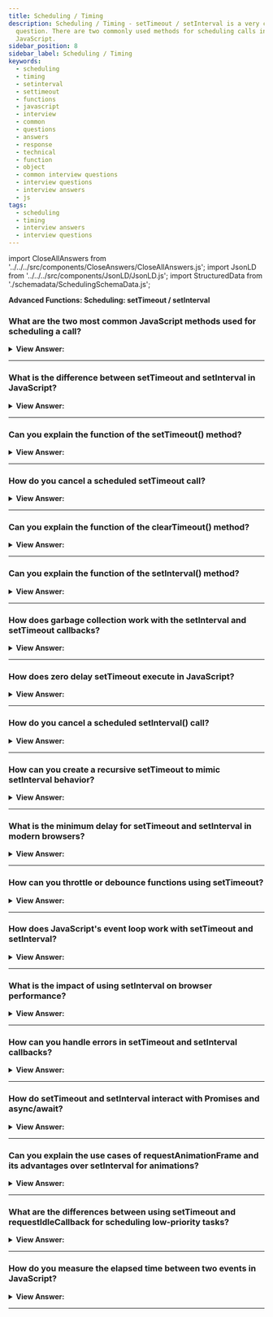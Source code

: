 ```yaml
---
title: Scheduling / Timing
description: Scheduling / Timing - setTimeout / setInterval is a very common interview
  question. There are two commonly used methods for scheduling calls in
  JavaScript.
sidebar_position: 8
sidebar_label: Scheduling / Timing
keywords:
  - scheduling
  - timing
  - setinterval
  - settimeout
  - functions
  - javascript
  - interview
  - common
  - questions
  - answers
  - response
  - technical
  - function
  - object
  - common interview questions
  - interview questions
  - interview answers
  - js
tags:
  - scheduling
  - timing
  - interview answers
  - interview questions
---
```


import CloseAllAnswers from '../../../src/components/CloseAnswers/CloseAllAnswers.js';
import JsonLD from '../../../src/components/JsonLD/JsonLD.js';
import StructuredData from './schemadata/SchedulingSchemaData.js';

<JsonLD data={StructuredData} />

<head>
  <title>Scheduling / Timing | JavaScript Frontend Phone Interview</title>
</head>

**Advanced Functions: Scheduling: setTimeout / setInterval**

<CloseAllAnswers />

### What are the two most common JavaScript methods used for scheduling a call?

<details>
  <summary><strong>View Answer:</strong></summary>
  <div>
  <div><strong>Interview Response:</strong> The two most common JavaScript methods for scheduling a call are setTimeout() for single delayed execution and setInterval() for repeated execution at specified intervals.</div><br/>
  <div><strong>Technical Response:</strong> There are two commonly used methods for scheduling calls in JavaScript, including the setTimeout and setInterval methods. setTimeout allows us to run a function once after the interval of time. setInterval allows us to run a function repeatedly, starting after the interval of time, then repeating continuously at that interval. Both methods are helpful when you need to schedule specific events or actions in JavaScript. These methods don’t get included in the JavaScript specification. However, most settings have an internal scheduler, and these methods are available. All browsers, as well as Node.js, support them. Both methods are part of the WindowOrGlobalScope interface as a specification.
  </div><br />
  <div><strong className="codeExample">Code Example:</strong><br /><br />

  <div></div>

```js
setTimeout(function() {
  // Code to be executed after the delay
}, 3000); // Delay of 3000 milliseconds (3 seconds)

setInterval(function() {
  // Code to be executed repeatedly at the specified interval
}, 5000); // Interval of 5000 milliseconds (5 seconds)
```

  </div>
  </div>
</details>

---

### What is the difference between setTimeout and setInterval in JavaScript?

<details>
  <summary><strong>View Answer:</strong></summary>
  <div>
  <div><strong>Interview Response:</strong> The setTimeout method schedules a single function execution after a specified delay, while setInterval method schedules a function to execute repeatedly at specified intervals, enabling continuous updates or recurring tasks.
  </div>
  </div>
</details>

---

### Can you explain the function of the setTimeout() method?

<details>
  <summary><strong>View Answer:</strong></summary>
  <div>
  <div><strong>Interview Response:</strong> The setTimeout method schedules a single function execution after a specified delay, while setInterval method schedules a function to execute repeatedly at specified intervals, enabling continuous updates or recurring tasks.</div><br />
  <div><strong>Technical Response:</strong> The setTimeout() function of the WindowOrWorkerGlobalScope mixin (the Window. setTimeout()) creates a timer that, when it expires, executes a function or provides a piece of code. The func/code, delay (optional), and several optional arguments are all parameters. The func / code must be present, but the delay and optional arguments are not. If the delay option is not specified, a value of 0 is used, which means that the event is executed immediately, or more precisely, the following event cycle. You should note that the actual delay may be greater than anticipated in any instance. The timerID returned by setTimeout() is a positive integer value that identifies the timer generated by the call; this value may be provided to clearTimeout() to cancel the timeout.
  </div><br />
  <div><strong className="codeExample">Code Example:</strong><br /><br />

<strong>Syntax: </strong> let timerId = setTimeout(func|code, [delay], [arg1], [arg2], ...);<br /><br />

  <div></div>

```js
function sayHi() {
  console.log('Hello');
}

setTimeout(sayHi, 1000);

// setTimeout without arguments:

function sayHi(phrase, who) {
  console.log(phrase + ', ' + who);
}

setTimeout(sayHi, 1000, 'Hello', 'John'); // Hello, John

// Arrow function implementation
setTimeout(() => console.log('Hello'), 1000);
```

---

:::note
We can use the clearTimeout method to clear setTimeout in our code.
:::

  </div>
  </div>
</details>

---

### How do you cancel a scheduled setTimeout call?

<details>
  <summary><strong>View Answer:</strong></summary>
  <div>
  <div><strong>Interview Response:</strong> To cancel a scheduled setTimeout call, you can use the clearTimeout() method, passing the timeout identifier returned by the corresponding setTimeout() invocation as its argument.
  </div><br />
  <div><strong className="codeExample">Code Example:</strong><br /><br />

  <div></div>

```js
// Schedule a function to be executed after 5 seconds
var timeoutId = setTimeout(function() {
  console.log("Scheduled function executed.");
}, 5000);

// Cancel the scheduled setTimeout call
clearTimeout(timeoutId);
```

  </div>
  </div>
</details>

---

### Can you explain the function of the clearTimeout() method?

<details>
  <summary><strong>View Answer:</strong></summary>
  <div>
  <div><strong>Interview Response:</strong> The clearTimeout() method cancels a previously scheduled setTimeout() call, preventing the associated function or code snippet from executing after the specified delay.
  </div><br />
  <div><strong className="codeExample">Code Example:</strong><br /><br />

  <div></div>

```js
let timerID = setTimeout(() => console.log('never happens'), 1000);
console.log(timerID); // timer identifier

clearTimeout(timerID);
console.log(timerID); // same identifier (does not become null after canceling)
```

:::note
It's worth noting that the pool of IDs used by setTimeout() and setInterval() are shared, which means you can technically use clearTimeout() and clearInterval() interchangeably. However, for clarity, you should avoid doing so.
:::

  </div>
  </div>
</details>

---

### Can you explain the function of the setInterval() method?

<details>
  <summary><strong>View Answer:</strong></summary>
  <div>
  <div><strong>Interview Response:</strong> The setInterval() method schedules a function or code snippet to execute repeatedly at specified intervals, measured in milliseconds, allowing for recurring tasks or continuous updates.</div><br />
  <div><strong>Technical Response:</strong> The setInterval method has the same syntax as setTimeout. Parameters include the func/code, delay (optional), and some optional arguments. The func / code is required, but delay and optional arguments are not. The time, in milliseconds (thousandths of a second), the timer should delay in between executions of the specified function or code. See Delay restrictions below for details on the acceptable range of delay values. All arguments have the same meaning. But unlike setTimeout it runs the function not only once but regularly after the given interval of time. To stop further calls, we should call clearInterval(timerId).
  </div><br />
  <div><strong className="codeExample">Code Example:</strong><br /><br />

<strong>Syntax: </strong> let timerId = setInterval(func|code, [delay], [arg1], [arg2], ...);<br /><br />

  <div></div>

```js
// repeat with the interval of 2 seconds
let timerId = setInterval(() => console.log('tick'), 2000);

// after 5 seconds stop
setTimeout(() => {
  clearInterval(timerId);
  console.log('stop');
}, 5000);
```

  </div>
  </div>
</details>

---

### How does garbage collection work with the setInterval and setTimeout callbacks?

<details>
  <summary><strong>View Answer:</strong></summary>
  <div>
  <div><strong>Interview Response:</strong> Garbage collection in JavaScript retains setInterval and setTimeout callbacks until they execute or are cleared, preventing memory leaks and ensuring proper execution of scheduled tasks.</div><br />
  <div><strong>Technical Response:</strong> When a function gets passed in setInterval/setTimeout, an internal reference is created to it and saved in the scheduler. It prevents the function from being garbage collected, even if there are no other references to it. For setInterval the function stays in memory until clearInterval gets called. There is a side-effect. A function references the outer lexical environment, so, while it lives, outer variables live too. They may take much more memory than the function itself. So, when we do not need the scheduled function anymore, it is better to cancel it, even if it is small.
  </div><br />
  <div><strong className="codeExample">Code Example:</strong><br /><br />

  <div></div>

```js
// the function stays in memory until the scheduler calls it

// Example using setInterval
function doRepeatedTask() {
  console.log("Executing repeated task...");
}

// Schedule a repeated task every 1 second
var intervalId = setInterval(doRepeatedTask, 1000);

// Clear the interval after 5 seconds
setTimeout(function() {
  clearInterval(intervalId);
  console.log("Interval cleared after 5 seconds.");
}, 5000);

```

:::note
There is a side-effect. A function references the outer lexical environment, so, while it lives, outer variables live too, and they may take much more memory than the function itself. So, when we do not need the scheduled function anymore, it is better to cancel it, even if it's minimal.
:::

  </div>
  </div>
</details>

---

### How does zero delay setTimeout execute in JavaScript?

<details>
  <summary><strong>View Answer:</strong></summary>
  <div>
  <div><strong>Interview Response:</strong> A zero delay setTimeout defers the execution of the callback function until the current call stack is clear, effectively making it asynchronous and allowing other tasks to run first.
</div><br />
  <div><strong className="codeExample">Code Example:</strong><br /><br />

  <div></div>

```js
setTimeout(() => console.log('JavaScript!')); // returns second

console.log('Hello'); // returns first
```

:::note
There are also advanced browser-related use cases of the zero-delay timeout, such as splitting CPU-hungry tasks.
:::

  </div>
  </div>
</details>

---

### How do you cancel a scheduled setInterval() call?

<details>
  <summary><strong>View Answer:</strong></summary>
  <div>
  <div><strong>Interview Response:</strong> To cancel a scheduled setInterval call, we invoke the clearInterval() method with the interval identifier as its argument, which is the value returned by the corresponding setInterval() call that initiated the repetition.
  </div><br />
  <div><strong className="codeExample">Code Example:</strong><br /><br />

  <div></div>

```js
// Schedule a repeated task every 1 second
var intervalId = setInterval(function() {
  console.log("Executing repeated task...");
}, 1000);

// Cancel the scheduled interval after 5 seconds
setTimeout(function() {
  clearInterval(intervalId);
  console.log("Interval canceled after 5 seconds.");
}, 5000);
```

  </div>
  </div>
</details>

---

### How can you create a recursive setTimeout to mimic setInterval behavior?

<details>
  <summary><strong>View Answer:</strong></summary>
  <div>
  <div><strong>Interview Response:</strong> We can create a recursive setTimeout by scheduling a new setTimeout call within the callback function itself, ensuring it executes repeatedly with the desired delay, thereby mimicking setInterval behavior.
  </div><br />
  <div><strong className="codeExample">Code Example:</strong><br /><br />

  <div></div>

```js
function recursiveSetTimeout(callback, delay) {
  setTimeout(function() {
    callback();
    recursiveSetTimeout(callback, delay);
  }, delay);
}

// Example usage
recursiveSetTimeout(function() {
  console.log('Recursive setTimeout example');
}, 1000);

```

<p>In the above example, the recursiveSetTimeout function schedules the execution of the provided callback function repeatedly with the specified delay, effectively mimicking the behavior of setInterval. Each iteration schedules the next execution by calling recursiveSetTimeout recursively inside the callback function.</p>

  </div>
  </div>
</details>

---

### What is the minimum delay for setTimeout and setInterval in modern browsers?

<details>
  <summary><strong>View Answer:</strong></summary>
  <div>
  <div><strong>Interview Response:</strong> The minimum delay for setTimeout and setInterval in modern browsers is four milliseconds, after the 5th call, due to browser-imposed limitations on timers.
  </div><br />
  <div><strong className="codeExample">Code Example:</strong><br /><br />

  <div></div>

```js
// Minimum delay for setTimeout
setTimeout(function() {
  console.log("Minimum delay reached for setTimeout");
}, 4);

// Minimum delay for setInterval
var counter = 0;
var intervalId = setInterval(function() {
  console.log("Minimum delay reached for setInterval");
  counter++;
  if (counter === 5) {
    clearInterval(intervalId);
    console.log("Interval cleared after 5 iterations.");
  }
}, 4);
```

  </div>
  </div>
</details>

---

### How can you throttle or debounce functions using setTimeout?

<details>
  <summary><strong>View Answer:</strong></summary>
  <div>
  <div><strong>Interview Response:</strong> To throttle or debounce functions using setTimeout, wrap the original function in a higher-order function that uses setTimeout to delay the function call, ensuring a minimum delay between successive calls, reducing the frequency of execution.
  </div><br />
  <div><strong className="codeExample">Simple Code Example:</strong><br /><br />

  <div></div>

**1. Debounce Example**

```js
function debounce(func, timeout = 300){
  let timer;
  return (...args) => {
    clearTimeout(timer);
    timer = setTimeout(() => { func.apply(this, args); }, timeout);
  };
}
function saveInput(){
  console.log('Saving data');
}
const processChange = debounce(() => saveInput());
```

**2. Throttle Example**

```js
function throttle(callback, delay = 1000) {
  let shouldWait = false;

  return (...args) => {
    if (shouldWait) return;

    callback(...args);
    shouldWait = true;
    setTimeout(() => {
      shouldWait = false;
    }, delay);
  };
}
```

  </div>
  </div>
</details>

---

### How does JavaScript's event loop work with setTimeout and setInterval?

<details>
  <summary><strong>View Answer:</strong></summary>
  <div>
  <div><strong>Interview Response:</strong> The setTimeout and setInterval methods are added to the message queue by the event loop after the specified delay, allowing the JavaScript engine to execute other tasks while waiting for the timer to expire.
  </div>
  </div>
</details>

---

### What is the impact of using setInterval on browser performance?

<details>
  <summary><strong>View Answer:</strong></summary>
  <div>
  <div><strong>Interview Response:</strong> Using setInterval can cause performance issues, especially if the interval duration is too short, leading to higher CPU and memory usage and reduced user experience, especially on low-end devices.
  </div>
  </div>
</details>

---

### How can you handle errors in setTimeout and setInterval callbacks?

<details>
  <summary><strong>View Answer:</strong></summary>
  <div>
  <div><strong>Interview Response:</strong> We can wrap the callback function in a try-catch block to handle errors in setTimeout and setInterval callbacks. Alternatively, utilize error handling mechanisms like window.onerror or try-catch in the outer scope of the callback.
  </div><br />
  <div><strong className="codeExample">Code Example:</strong><br /><br />

  <div></div>

```js
setTimeout(() => {
  try {
    let code = null;
    console.log(code.hello); // this will fail
  } catch (error) {
    // Handle the error
      console.log(error.name); // TypeError
      console.log(error.stack); // TypeError: Cannot read properties of null (reading 'hello') at <anonymous>:4:24
  }
}, 4);
```

  </div>
  </div>
</details>

---

### How do setTimeout and setInterval interact with Promises and async/await?

<details>
  <summary><strong>View Answer:</strong></summary>
  <div>
  <div><strong>Interview Response:</strong> When used in conjunction with Promises and async/await, the setTimeout and setInterval methods return a Promise or an Async Function, respectively, allowing for more precise control over the timing of code execution.
  </div><br />
  <div><strong className="codeExample">Code Example:</strong><br /><br />

  <div></div>

```js
function delay(ms) {
  return new Promise(resolve => setTimeout(resolve, ms));
}

async function myFunction() {
  console.log('Before delay');
  await delay(2000); // Wait for 2 seconds
  console.log('After delay');
}

myFunction();
```

  </div>
  </div>
</details>

---

### Can you explain the use cases of requestAnimationFrame and its advantages over setInterval for animations?

<details>
  <summary><strong>View Answer:</strong></summary>
  <div>
  <div><strong>Interview Response:</strong> The requestAnimationFrame method is designed for animation use cases, ensuring smooth, optimized performance at a consistent frame rate. It reduces CPU and GPU usage, improves battery life, and avoids flickering and jank associated with setInterval.
  </div><br />
  <div><strong className="codeExample">Code Example:</strong><br /><br />

  <div></div>

```js
const element = document.getElementById('animationElement');
let start;

function step(timestamp) {
  if (start === undefined) start = timestamp;
  const elapsed = timestamp - start;

  // `Math.min()` is used here to make sure that the element stops at exactly 200px.
  element.style.transform =
    'translateX(' + Math.min(0.1 * elapsed, 200) + 'px)';

  if (elapsed < 2000) {
    // Stop the animation after 2 seconds
    window.requestAnimationFrame(step);
  }
}

window.requestAnimationFrame(step);
```

  </div>
  </div>
</details>

---

### What are the differences between using setTimeout and requestIdleCallback for scheduling low-priority tasks?

<details>
  <summary><strong>View Answer:</strong></summary>
  <div>
  <div><strong>Interview Response:</strong> setTimeout schedules tasks to run after a specified delay, while requestIdleCallback schedules tasks to run during idle periods when the browser has free CPU time, optimizing for performance and user experience.
  </div><br />
  <div><strong className="codeExample">Code Example:</strong><br /><br />

  <div></div>

```js
function myCallback() {
  // do something when the browser is idle
}

requestIdleCallback(myCallback);
```

  </div>
  </div>
</details>

---

### How do you measure the elapsed time between two events in JavaScript?

<details>
  <summary><strong>View Answer:</strong></summary>
  <div>
  <div><strong>Interview Response:</strong> To measure elapsed time between two events in JavaScript, store the current timestamp using the 'Date.now()' or 'performance.now()' methods and subtract it from the timestamp at the end of the event.
  </div><br />
  <div><strong className="codeExample">Code Example:</strong><br /><br />

  <div></div>

```js
// Capture the start time
const startTime = performance.now();

for(let i = 0; i < 10000; i++) {
    console.log(i);
}

// Capture the end time
const endTime = performance.now();

// Calculate the elapsed time
const elapsed = endTime - startTime;

console.log('Elapsed time:', elapsed, 'milliseconds'); // Elapsed time: 211.9000000357628 milliseconds
```

  </div>
  </div>
</details>

---
